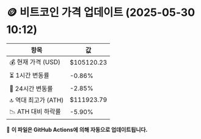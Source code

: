 # 🪙 비트코인 가격 업데이트 (2025-05-30 10:12)

| 항목                | 값 |
|--------------------|----------------|
| 💰 현재 가격 (USD) | $105120.23 |
| ⏳ 1시간 변동률    | -0.86% |
| 📆 24시간 변동률   | -2.85% |
| 🔝 역대 최고가 (ATH) | $111923.79 |
| 📉 ATH 대비 하락률 | -5.90% |

🔄 **이 파일은 GitHub Actions에 의해 자동으로 업데이트됩니다.**
